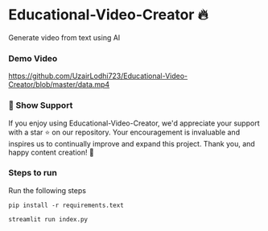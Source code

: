 # Educational-Video-Creator 🔥

Generate video from text using AI


### Demo Video

https://github.com/UzairLodhi723/Educational-Video-Creator/blob/master/data.mp4

### 🌟 Show Support

If you enjoy using Educational-Video-Creator, we'd appreciate your support with a star ⭐ on our repository. Your encouragement is invaluable and inspires us to continually improve and expand this project. Thank you, and happy content creation! 🎉

### Steps to run

Run the following steps

```
pip install -r requirements.text

streamlit run index.py
```

